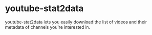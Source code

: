 # youtube-stat2data
youtube-stat2data lets you easily download the list of videos and their metadata of channels you're interested in. 
